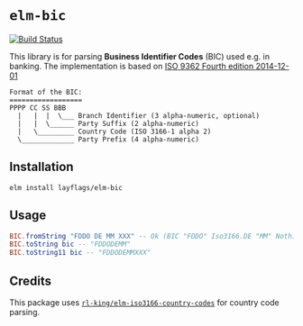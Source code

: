 # `elm-bic`

[![Build Status](https://travis-ci.org/layflags/elm-bic.svg?branch=master)](https://travis-ci.org/layflags/elm-bic)

This library is for parsing **Business Identifier Codes** (BIC) used e.g. in
banking. The implementation is based on [ISO 9362 Fourth edition 2014-12-01](https://www.iso.org/standard/60390.html)

```
Format of the BIC:
==================
PPPP CC SS BBB
  |   |  |  \___ Branch Identifier (3 alpha-numeric, optional)
  |   |  \______ Party Suffix (2 alpha-numeric)
  |   \_________ Country Code (ISO 3166-1 alpha 2)
  \_____________ Party Prefix (4 alpha-numeric)
```

## Installation

`elm install layflags/elm-bic`

## Usage

```elm
BIC.fromString "FDDO DE MM XXX" -- Ok (BIC "FDDO" Iso3166.DE "MM" Nothing)
BIC.toString bic -- "FDDODEMM"
BIC.toString11 bic -- "FDDODEMMXXX"
```

## Credits

This package uses [`rl-king/elm-iso3166-country-codes`](https://package.elm-lang.org/packages/rl-king/elm-iso3166-country-codes/2.0.0/Iso3166) for country code parsing.
